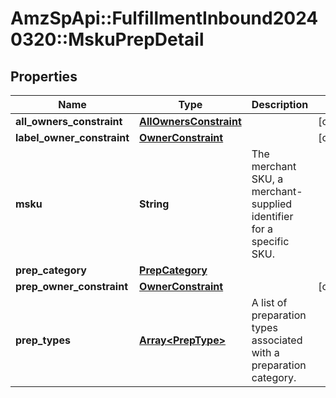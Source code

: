 # AmzSpApi::FulfillmentInbound20240320::MskuPrepDetail

## Properties
Name | Type | Description | Notes
------------ | ------------- | ------------- | -------------
**all_owners_constraint** | [**AllOwnersConstraint**](AllOwnersConstraint.md) |  | [optional] 
**label_owner_constraint** | [**OwnerConstraint**](OwnerConstraint.md) |  | [optional] 
**msku** | **String** | The merchant SKU, a merchant-supplied identifier for a specific SKU. | 
**prep_category** | [**PrepCategory**](PrepCategory.md) |  | 
**prep_owner_constraint** | [**OwnerConstraint**](OwnerConstraint.md) |  | [optional] 
**prep_types** | [**Array&lt;PrepType&gt;**](PrepType.md) | A list of preparation types associated with a preparation category. | 

